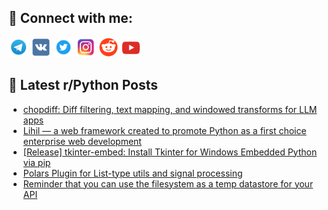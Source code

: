 ## 🔎 Connect with me:
[<img src="https://github.com/bullbesh/bullbesh/blob/main/images/Telegram.png" width="32" height="32" />](https://t.me/bullbesh)
[<img src="https://github.com/bullbesh/bullbesh/blob/main/images/VK.png" width="32" height="32" />](https://vk.com/bullbesh)
[<img src="https://github.com/bullbesh/bullbesh/blob/main/images/Twitter.png" width="32" height="32" />](https://twitter.com/bullbesh1)
[<img src="https://github.com/bullbesh/bullbesh/blob/main/images/Instagram.png" width="32" height="32" />](https://www.instagram.com/bullbesh)
[<img src="https://github.com/bullbesh/bullbesh/blob/main/images/Reddit.png" width="32" height="32" />](https://www.reddit.com/user/bullbesh)
[<img src="https://github.com/bullbesh/bullbesh/blob/main/images/YouTube.png" width="32" height="32" />](https://www.youtube.com/channel/UCtfjRs6uzgq5mfm8S06WTcg)

## 📕 Latest r/Python Posts
<!-- BLOG-POST-LIST:START -->
- [chopdiff: Diff filtering, text mapping, and windowed transforms for LLM apps](https://www.reddit.com/r/Python/comments/1jcssfj/chopdiff_diff_filtering_text_mapping_and_windowed/)
- [Lihil — a web framework created to promote Python as a first choice enterprise web development](https://www.reddit.com/r/Python/comments/1jcppj0/lihil_a_web_framework_created_to_promote_python/)
- [[Release] tkinter-embed: Install Tkinter for Windows Embedded Python via pip](https://www.reddit.com/r/Python/comments/1jcnbtx/release_tkinterembed_install_tkinter_for_windows/)
- [Polars Plugin for List-type utils and signal processing](https://www.reddit.com/r/Python/comments/1jci6px/polars_plugin_for_listtype_utils_and_signal/)
- [Reminder that you can use the filesystem as a temp datastore for your API](https://www.reddit.com/r/Python/comments/1jchquh/reminder_that_you_can_use_the_filesystem_as_a/)
<!-- BLOG-POST-LIST:END -->
